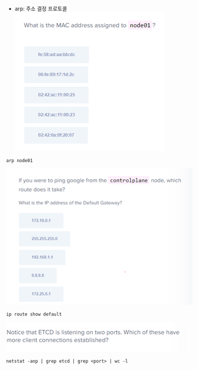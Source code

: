 - arp: 주소 결정 프로토콜
![img_11.png](img_11.png)
```
arp node01
```

![img_12.png](img_12.png)
```
ip route show default
```

![img_13.png](img_13.png)
```
netstat -anp | grep etcd | grep <port> | wc -l
```